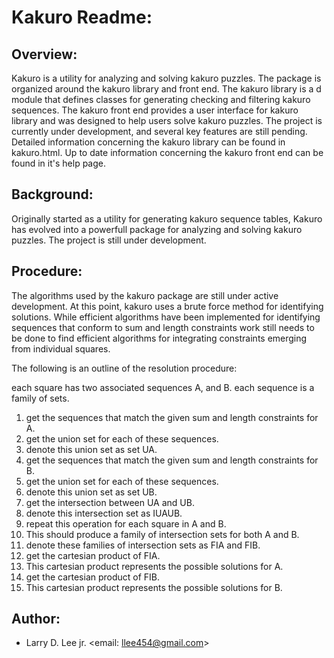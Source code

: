 Kakuro Readme:
==============

Overview:
---------

Kakuro is a utility for analyzing and solving kakuro puzzles. The package is organized around the kakuro library and front end. The kakuro library is a d module that defines classes for generating checking and filtering kakuro sequences. The kakuro front end provides a user interface for kakuro library and was designed to help users solve kakuro puzzles. The project is currently under development, and several key features are still pending. Detailed information concerning the kakuro library can be found in kakuro.html. Up to date information concerning the kakuro front end can be found in it's help page.

Background:
-----------

Originally started as a utility for generating kakuro sequence tables, Kakuro has evolved into a powerfull package for analyzing and solving kakuro puzzles. The project is still under development.

Procedure:
----------

The algorithms used by the kakuro package are still under active development. At this point, kakuro uses a brute force method for identifying solutions. While efficient algorithms have been implemented for identifying sequences that conform to sum and length constraints work still needs to be done to find efficient algorithms for integrating constraints emerging from individual squares.

The following is an outline of the resolution procedure:

each square has two associated sequences A, and B.
each sequence is a family of sets.
1. get the sequences that match the given sum and length constraints for A.
2. get the union set for each of these sequences.
3. denote this union set as set UA.
4. get the sequences that match the given sum and length constraints for B.
5. get the union set for each of these sequences.
6. denote this union set as set UB.
7. get the intersection between UA and UB.
8. denote this intersection set as IUAUB.
9. repeat this operation for each square in A and B.
10. This should produce a family of intersection sets for both A and B.
11. denote these families of intersection sets as FIA and FIB.
12. get the cartesian product of FIA.
13. This cartesian product represents the possible solutions for A.
14. get the cartesian product of FIB.
15. This cartesian product represents the possible solutions for B.

Author:
------
* Larry D. Lee jr. <email: llee454@gmail.com>

